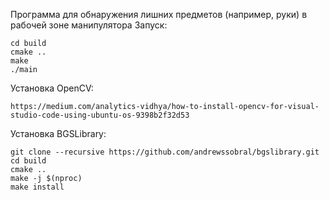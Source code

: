 Программа для обнаружения лишних предметов (например, руки) в рабочей зоне манипулятора
Запуск:
```
cd build
cmake ..
make
./main
```


Установка OpenCV:
```
https://medium.com/analytics-vidhya/how-to-install-opencv-for-visual-studio-code-using-ubuntu-os-9398b2f32d53
```
Установка BGSLibrary:
```
git clone --recursive https://github.com/andrewssobral/bgslibrary.git
cd build
cmake ..
make -j $(nproc)
make install
```
